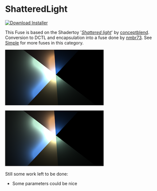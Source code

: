 # ShatteredLight
<a href="ShatteredLight-Installer.lua" download><img alt="Download Installer" src="https://img.shields.io/static/v1?label=Download&message=ShatteredLight-Installer.lua&color=blue" /></a>

This Fuse is based on the Shadertoy '_[Shattered light](https://www.shadertoy.com/view/stjSRV)_' by [conceptblend](https://www.shadertoy.com/user/conceptblend). Conversion to DCTL and encapsulation into a fuse done by [nmbr73](../../Site/Profiles/nmbr73.md). See [Simple](README.md) for more fuses in this category.

[![ShatteredLight Thumbnail](ShatteredLight.png)](https://www.shadertoy.com/view/stjSRV "View on Shadertoy.com")



<!-- +++ DO NOT REMOVE THIS COMMENT +++ DO NOT ADD OR EDIT ANY TEXT BEFORE THIS LINE +++ IT WOULD BE A REALLY BAD IDEA +++ -->

![thumbnail](ShatteredLight.png "Shattered light Thumb")

Still some work left to be done:
- Some parameters could be nice

<!-- +++ DO NOT REMOVE THIS COMMENT +++ DO NOT EDIT ANY TEXT THAT COMES AFTER THIS LINE +++ TRUST ME: JUST DON'T DO IT +++ -->

